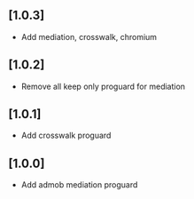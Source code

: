 ## [1.0.3]
- Add mediation, crosswalk, chromium

## [1.0.2]
- Remove all keep only proguard for mediation

## [1.0.1]
- Add crosswalk proguard

## [1.0.0]
- Add admob mediation proguard